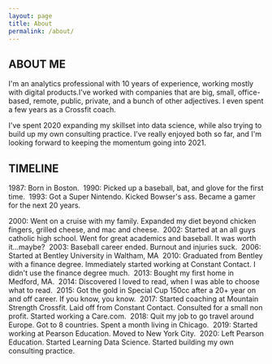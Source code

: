 ```yaml
---
layout: page
title: About
permalink: /about/
---
```

## ABOUT ME

I'm an analytics professional with 10 years of experience, working mostly with digital products.I've worked with companies that are big, small, office-based, remote, public, private, and a bunch of other adjectives. I even spent a few years as a Crossfit coach.

I've spent 2020 expanding my skillset into data science, while also trying to build up my own consulting practice. I've really enjoyed both so far, and I'm looking forward to keeping the momentum going into 2021.

## TIMELINE

1987: Born in Boston.
‍
1990: Picked up a baseball, bat, and glove for the first time.
‍
1993: Got a Super Nintendo. Kicked Bowser's ass. Became a gamer for the next 20 years.

2000: Went on a cruise with my family. Expanded my diet beyond chicken fingers, grilled cheese, and mac and cheese.
‍
2002: Started at an all guys catholic high school. Went for great academics and baseball. It was worth it...maybe?
‍
2003: Baseball career ended. Burnout and injuries suck.
‍
2006: Started at Bentley University in Waltham, MA
‍
2010: Graduated from Bentley with a finance degree. Immediately started working at Constant Contact. I didn't use the finance degree much.
‍
2013: Bought my first home in Medford, MA.
‍
2014: Discovered I loved to read, when I was able to choose what to read.
‍
2015: Got the gold in Special Cup 150cc after a 20+ year on and off career. If you know, you know.
‍
2017: Started coaching at Mountain Strength Crossfit. Laid off from Constant Contact. Consulted for a small non profit. Started working a Care.com.
‍
2018: Quit my job to go travel around Europe. Got to 8 countries. Spent a month living in Chicago.
‍
2019: Started working at Pearson Education. Moved to New York City.
‍
2020: Left Pearson Education. Started Learning Data Science. Started building my own consulting practice.
